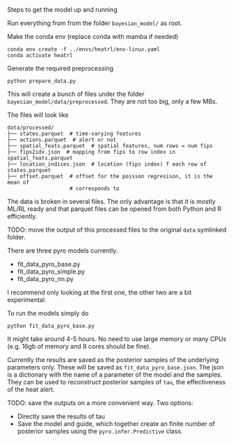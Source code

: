 ##

Steps to get the model up and running

Run everything from from the folder `bayesian_model/` as root.

Make the conda env (replace conda with mamba if needed)
```
conda env create -f ../envs/heatrl/env-linux.yaml
conda activate heatrl
```

Generate the required preprocessing
```
python prepare_data.py
```

This will create a bunch of files under the folder `bayesian_model/data/preprocessed`. They are not too big, only a few MBs.

The files will look like

```
data/processed/
├── states.parquet  # time-varying features
├── actions.parquet  # alert or not
├── spatial_feats.parquet  # spatial features, num rows = num fips
├── fips2idx.json  # mapping from fips to row index in spatial_feats.parquet
├── location_indices.json  # location (fips index) f each row of states.parquet
├── offset.parquet  # offset for the poisson regresison, it is the mean of 
                    # corresponds to
```
The data is broken in several files. The only advantage is that it is mostly ML/RL ready
and that parquet files can be opened from both Python and R efficiently.

TODO: move the output of this processed files to the original `data` symlinked folder.

There are three pyro models currently.
* fit_data_pyro_base.py
* fit_data_pyro_simple.py
* fit_data_pyro_nn.py

I recommend only looking at the first one, the other two are a bit experimental.


To run the models simply do
```
python fit_data_pyro_base.py
```

It might take around 4-5 hours. No need to use large memory or many CPUs (e.g. 16gb of memory and 8 cores should be fine).

Currently the results are saved as the posterior samples of the underlying parameters only. These will be saved as `fit_data_pyro_base.json`. The json is a dictionary with the name of a parameter of the model and the samples. They can be used to reconstruct posterior samples of `tau`, the effectiveness of the heat alert.

TODO: save the outputs on a more convenient way. Two options:
- Directly save the results of tau
- Save the model and guide, which together create an finite number of posterior samples using the `pyro.infer.Predictive` class.